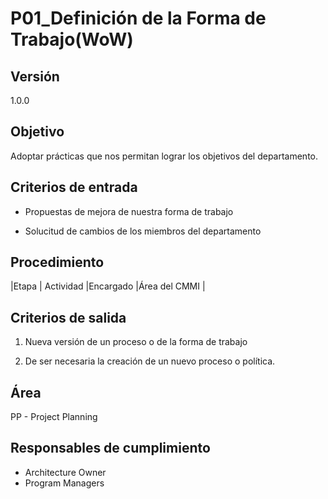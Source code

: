 # P01_Definición de la Forma de Trabajo(WoW)
## Versión 

1.0.0


## Objetivo

Adoptar prácticas que nos permitan lograr los objetivos del departamento.  

## Criterios de entrada

* Propuestas de mejora de nuestra forma de trabajo

* Solucitud de cambios de los miembros del departamento

## Procedimiento
 
|Etapa |	Actividad	|Encargado |Área del CMMI |


## Criterios de salida
1) Nueva versión de un proceso o de la forma de trabajo

2) De ser necesaria la creación de un nuevo proceso o política.  

## Área
PP - Project Planning 

## Responsables de cumplimiento
* Architecture Owner
* Program Managers
